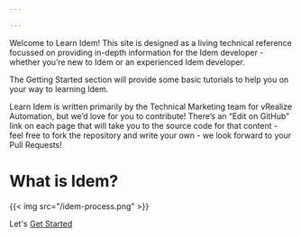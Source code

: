 ```yaml
---

---
```


Welcome to Learn Idem! This site is designed as a living technical reference focussed on providing in-depth information for the Idem developer - whether you’re new to Idem or an experienced Idem developer.

The Getting Started section will provide some basic tutorials to help you on your way to learning Idem.

Learn Idem is written primarily by the Technical Marketing team for vRealize Automation, but we’d love for you to contribute! There’s an “Edit on GitHub” link on each page that will take you to the source code for that content - feel free to fork the repository and write your own - we look forward to your Pull Requests!

# What is Idem?

{{< img src="/idem-process.png" >}}


Let's [Get Started](/Getting-Started/)
